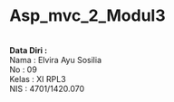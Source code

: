 # Asp_mvc_2_Modul3

<br> <b> Data Diri : </b>
<br>Nama : Elvira Ayu Sosilia 
<br>No : 09 
<br>Kelas : XI RPL3 
<br>NIS : 4701/1420.070 
